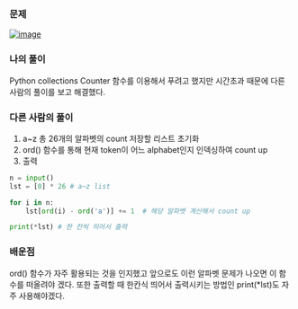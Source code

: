 ### 문제
[![image](https://user-images.githubusercontent.com/69138191/201483099-f4b53be1-9eb9-4e09-b1a8-4b382b99d5a6.png)](https://www.acmicpc.net/problem/10808)

### 나의 풀이
Python collections Counter 함수를 이용해서 푸려고 했지만
시간초과 때문에 다른 사람의 풀이를 보고 해결했다.

### 다른 사람의 풀이
1. a~z 총 26개의 알파벳의 count 저장할 리스트 초기화
2. ord() 함수를 통해 현재 token이 어느 alphabet인지 인덱싱하여 count up
3. 출력

```python
n = input()
lst = [0] * 26 # a~z list

for i in n:
    lst[ord(i) - ord('a')] += 1  # 해당 알파벳 계산해서 count up

print(*lst) # 한 칸씩 띄어서 출력
```

### 배운점
ord() 함수가 자주 활용되는 것을 인지했고 앞으로도 이런 알파벳 문제가
나오면 이 함수를 떠올려야 겠다. 또한 출력할 때 한칸식 띄어서 출력시키는
방법인 print(*lst)도 자주 사용해야겠다.
